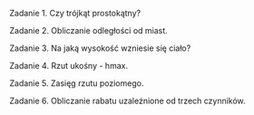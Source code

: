 Zadanie 1. Czy trójkąt prostokątny? 

Zadanie 2. Obliczanie odległości od miast.

Zadanie 3. Na jaką wysokość wzniesie się ciało?

Zadanie 4. Rzut ukośny - hmax. 

Zadanie 5. Zasięg rzutu poziomego. 

Zadanie 6. Obliczanie rabatu uzależnione od trzech czynników.
